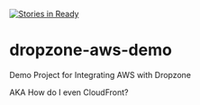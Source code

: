 [![Stories in Ready](https://badge.waffle.io/axelmagn/dropzone-aws-demo.png?label=ready&title=Ready)](https://waffle.io/axelmagn/dropzone-aws-demo)
# dropzone-aws-demo
Demo Project for Integrating AWS with Dropzone

AKA How do I even CloudFront?
